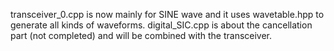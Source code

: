 transceiver_0.cpp is now mainly for SINE wave and it uses wavetable.hpp to generate all kinds of waveforms. 
digital_SIC.cpp is about the cancellation part (not completed) and will be combined with the transceiver.
